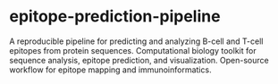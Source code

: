 # epitope-prediction-pipeline
A reproducible pipeline for predicting and analyzing B-cell and T-cell epitopes from protein sequences.  Computational biology toolkit for sequence analysis, epitope prediction, and visualization.  Open-source workflow for epitope mapping and immunoinformatics.
